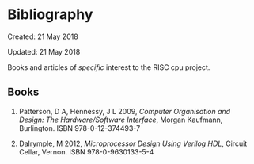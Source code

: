 # Bibliography

Created: 21 May 2018

Updated: 21 May 2018

Books and articles of *specific* interest to the RISC cpu project.

## Books

1. Patterson, D A, Hennessy, J L 2009, *Computer Organisation and Design: The Hardware/Software Interface*, Morgan Kaufmann, Burlington. ISBN 978-0-12-374493-7

2. Dalrymple, M 2012, *Microprocessor Design Using Verilog HDL*, Circuit Cellar, Vernon. ISBN 978-0-9630133-5-4
